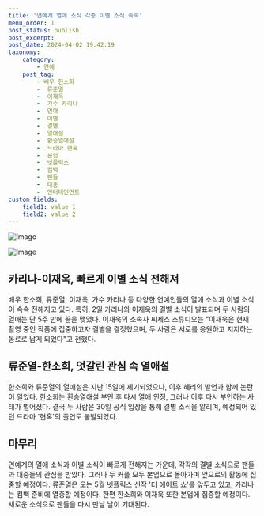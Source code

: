 ```yaml
---
title: '연예계 열애 소식 각종 이별 소식 속속'
menu_order: 1
post_status: publish
post_excerpt: 
post_date: 2024-04-02 19:42:19
taxonomy:
    category:
        - 연예
    post_tag:
        - 배우 한소희
        -  류준열
        -  이재욱
        -  가수 카리나
        -  연애
        -  이별
        -  결별
        -  열애설
        -  환승열애설
        -  드라마 현혹
        -  본업
        -  넷플릭스
        -  컴백
        -  팬들
        -  대중
        -  엔터테인먼트
custom_fields:
    field1: value 1
    field2: value 2
---
```


![Image](https://ssl.pstatic.net/mimgnews/image/117/2024/04/02/0003818472_001_20240402152901181.jpg?type=w540)

![Image](https://mimgnews.pstatic.net/image/117/2024/04/02/0003818472_002_20240402152901227.jpg?type=w540)

## 카리나-이재욱, 빠르게 이별 소식 전해져
배우 한소희, 류준열, 이재욱, 가수 카리나 등 다양한 연예인들의 열애 소식과 이별 소식이 속속 전해지고 있다. 특히, 2일 카리나와 이재욱의 결별 소식이 발표되며 두 사람의 열애는 단 5주 만에 끝을 맺었다. 이재욱의 소속사 씨제스 스튜디오는 "이재욱은 현재 촬영 중인 작품에 집중하고자 결별을 결정했으며, 두 사람은 서로를 응원하고 지지하는 동료로 남게 되었다"고 전했다.
## 류준열-한소희, 엇갈린 관심 속 열애설
한소희와 류준열의 열애설은 지난 15일에 제기되었으나, 이후 혜리의 발언과 함께 논란이 일었다. 한소희는 환승열애설 부인 후 다시 열애 인정, 그러나 이후 다시 부인하는 사태가 벌어졌다. 결국 두 사람은 30일 공식 입장을 통해 결별 소식을 알리며, 예정되어 있던 드라마 '현혹'의 출연도 불발되었다.
## 마무리
연예계의 열애 소식과 이별 소식이 빠르게 전해지는 가운데, 각각의 결별 소식으로 팬들과 대중들의 관심을 받았다. 그러나 두 커플 모두 본업으로 돌아가며 앞으로의 활동에 집중할 예정이다. 류준열은 오는 5월 넷플릭스 신작 '더 에이트 쇼'를 앞두고 있고, 카리나는 컴백 준비에 열중할 예정이다. 한편 한소희와 이재욱 또한 본업에 집중할 예정이다. 새로운 소식으로 팬들을 다시 만날 날이 기대된다.
